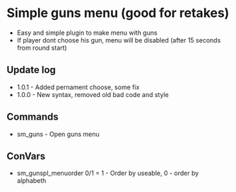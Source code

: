 # Simple guns menu (good for retakes)

* Easy and simple plugin to make menu with guns
* If player dont choose his gun, menu will be disabled (after 15 seconds from round start)

## Update log
* 1.0.1 - Added pernament choose, some fix
* 1.0.0 - New syntax, removed old bad code and style

## Commands  
* sm_guns - Open guns menu

## ConVars  
* sm_gunspl_menuorder 0/1 = 1 - Order by useable, 0 - order by alphabeth

